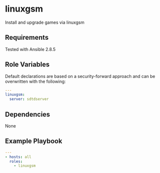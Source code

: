 linuxgsm
========

Install and upgrade games via linuxgsm

Requirements
------------

Tested with Ansible 2.8.5

Role Variables
--------------

Default declarations are based on a security-forward approach and can be overwritten with the following:

```yaml
---
linuxgsm:
  server: sdtdserver
```

Dependencies
------------

None

Example Playbook
----------------

```yaml
---
- hosts: all
  roles:
    - linuxgsm
```